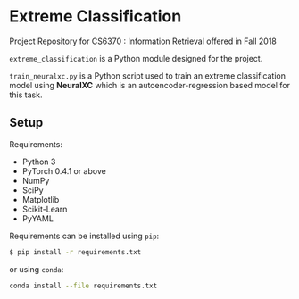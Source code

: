 # Extreme Classification

Project Repository for CS6370 : Information Retrieval offered in Fall 2018

`extreme_classification` is a Python module designed for the project.

`train_neuralxc.py` is a Python script used to train an extreme classification model using **NeuralXC** which is an autoencoder-regression based model for this task.

## Setup

Requirements:

- Python 3
- PyTorch 0.4.1 or above
- NumPy
- SciPy
- Matplotlib
- Scikit-Learn
- PyYAML

Requirements can be installed using `pip`:
```bash
$ pip install -r requirements.txt 
```
or using `conda`:
```bash
conda install --file requirements.txt
```
